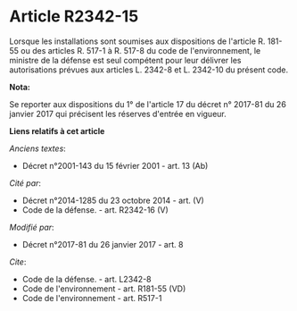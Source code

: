 # Article R2342-15

Lorsque les installations sont soumises aux dispositions de l'article R. 181-55 ou des articles R. 517-1 à R. 517-8 du code
de l'environnement, le ministre de la défense est seul compétent pour leur délivrer les autorisations prévues aux articles L.
2342-8 et L. 2342-10 du présent code.

**Nota:**

Se reporter aux dispositions du 1° de l'article 17 du décret n° 2017-81 du 26 janvier 2017 qui précisent les réserves
d'entrée en vigueur.

**Liens relatifs à cet article**

_Anciens textes_:

  - Décret n°2001-143 du 15 février 2001 - art. 13 (Ab)

_Cité par_:

  - Décret n°2014-1285 du 23 octobre 2014 - art. (V)
  - Code de la défense. - art. R2342-16 (V)

_Modifié par_:

  - Décret n°2017-81 du 26 janvier 2017 - art. 8

_Cite_:

  - Code de la défense. - art. L2342-8
  - Code de l'environnement - art. R181-55 (VD)
  - Code de l'environnement - art. R517-1
